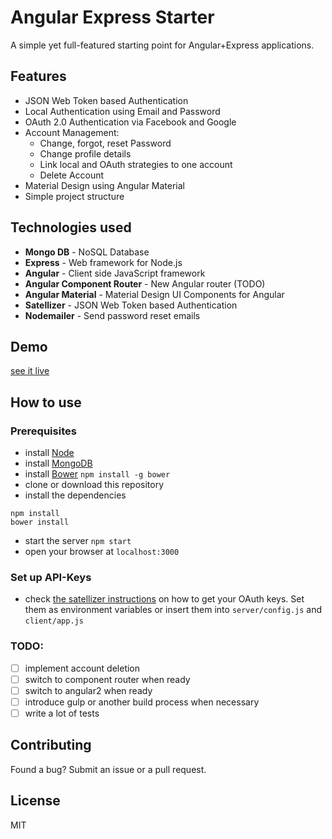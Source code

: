 # Angular Express Starter

A simple yet full-featured starting point for Angular+Express applications.

## Features
* JSON Web Token based Authentication
* Local Authentication using Email and Password
* OAuth 2.0 Authentication via Facebook and Google
* Account Management:
    * Change, forgot, reset Password
    * Change profile details
    * Link local and OAuth strategies to one account
    * Delete Account
* Material Design using Angular Material
* Simple project structure

## Technologies used
* **Mongo DB** - NoSQL Database
* **Express** - Web framework for Node.js
* **Angular** - Client side JavaScript framework
* **Angular Component Router** - New Angular router (TODO)
* **Angular Material** - Material Design UI Components for Angular
* **Satellizer** - JSON Web Token based Authentication
* **Nodemailer** - Send password reset emails

## Demo
[see it live](https://angular-express-starter.herokuapp.com/)

## How to use

### Prerequisites
* install [Node](https://nodejs.org/)
* install [MongoDB](https://www.mongodb.org/)
* install [Bower](http://bower.io/)
    `npm install -g bower`
* clone or download this repository
* install the dependencies
```
npm install
bower install
```
* start the server
`npm start`
* open your browser at `localhost:3000`

### Set up API-Keys
* check [the satellizer instructions](https://github.com/sahat/satellizer#obtaining-oauth-keys)
  on how to get your OAuth keys.
  Set them as environment variables or insert them into `server/config.js` and `client/app.js`

### TODO:
* [ ] implement account deletion
* [ ] switch to component router when ready
* [ ] switch to angular2 when ready
* [ ] introduce gulp  or another build process when necessary
* [ ] write a lot of tests

## Contributing
Found a bug? Submit an issue or a pull request.

## License
MIT